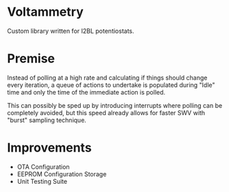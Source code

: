 # Voltammetry

Custom library written for I2BL potentiostats.

# Premise

Instead of polling at a high rate and calculating if things should change every iteration, a queue of actions to undertake is populated during "Idle" time and only the time of the immediate action is polled.

This can possibly be sped up by introducing interrupts where polling can be completely avoided, but this speed already allows for faster SWV with "burst" sampling technique.

# Improvements

- OTA Configuration
- EEPROM Configuration Storage
- Unit Testing Suite